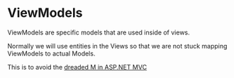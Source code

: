 ﻿ViewModels
===========

ViewModels are specific models that are used inside of views.

Normally we will use entities in the Views so that we are not stuck mapping ViewModels to actual Models.

This is to avoid the [dreaded M in ASP.NET MVC](http://devlicio.us/blogs/hadi_hariri/archive/2011/01/02/that-dreaded-m-in-asp-net-mvc.aspx)